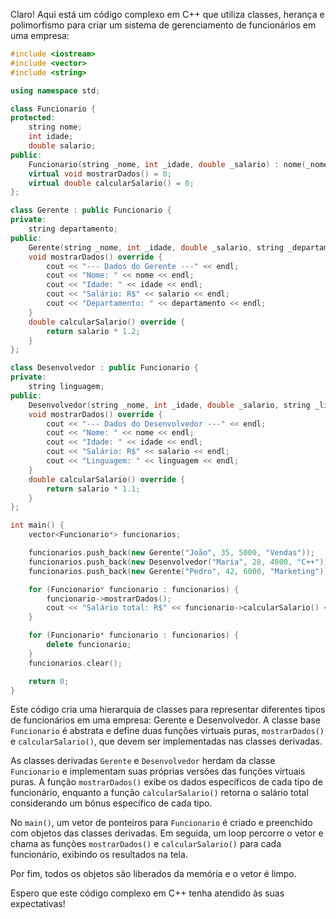 Claro! Aqui está um código complexo em C++ que utiliza classes, herança e polimorfismo para criar um sistema de gerenciamento de funcionários em uma empresa:

```cpp
#include <iostream>
#include <vector>
#include <string>

using namespace std;

class Funcionario {
protected:
    string nome;
    int idade;
    double salario;
public:
    Funcionario(string _nome, int _idade, double _salario) : nome(_nome), idade(_idade), salario(_salario) {}
    virtual void mostrarDados() = 0;
    virtual double calcularSalario() = 0;
};

class Gerente : public Funcionario {
private:
    string departamento;
public:
    Gerente(string _nome, int _idade, double _salario, string _departamento) : Funcionario(_nome, _idade, _salario), departamento(_departamento) {}
    void mostrarDados() override {
        cout << "--- Dados do Gerente ---" << endl;
        cout << "Nome: " << nome << endl;
        cout << "Idade: " << idade << endl;
        cout << "Salário: R$" << salario << endl;
        cout << "Departamento: " << departamento << endl;
    }
    double calcularSalario() override {
        return salario * 1.2;
    }
};

class Desenvolvedor : public Funcionario {
private:
    string linguagem;
public:
    Desenvolvedor(string _nome, int _idade, double _salario, string _linguagem) : Funcionario(_nome, _idade, _salario), linguagem(_linguagem) {}
    void mostrarDados() override {
        cout << "--- Dados do Desenvolvedor ---" << endl;
        cout << "Nome: " << nome << endl;
        cout << "Idade: " << idade << endl;
        cout << "Salário: R$" << salario << endl;
        cout << "Linguagem: " << linguagem << endl;
    }
    double calcularSalario() override {
        return salario * 1.1;
    }
};

int main() {
    vector<Funcionario*> funcionarios;

    funcionarios.push_back(new Gerente("João", 35, 5000, "Vendas"));
    funcionarios.push_back(new Desenvolvedor("Maria", 28, 4000, "C++"));
    funcionarios.push_back(new Gerente("Pedro", 42, 6000, "Marketing"));

    for (Funcionario* funcionario : funcionarios) {
        funcionario->mostrarDados();
        cout << "Salário total: R$" << funcionario->calcularSalario() << endl << endl;
    }

    for (Funcionario* funcionario : funcionarios) {
        delete funcionario;
    }
    funcionarios.clear();

    return 0;
}
```

Este código cria uma hierarquia de classes para representar diferentes tipos de funcionários em uma empresa: Gerente e Desenvolvedor. A classe base `Funcionario` é abstrata e define duas funções virtuais puras, `mostrarDados()` e `calcularSalario()`, que devem ser implementadas nas classes derivadas.

As classes derivadas `Gerente` e `Desenvolvedor` herdam da classe `Funcionario` e implementam suas próprias versões das funções virtuais puras. A função `mostrarDados()` exibe os dados específicos de cada tipo de funcionário, enquanto a função `calcularSalario()` retorna o salário total considerando um bônus específico de cada tipo.

No `main()`, um vetor de ponteiros para `Funcionario` é criado e preenchido com objetos das classes derivadas. Em seguida, um loop percorre o vetor e chama as funções `mostrarDados()` e `calcularSalario()` para cada funcionário, exibindo os resultados na tela.

Por fim, todos os objetos são liberados da memória e o vetor é limpo.

Espero que este código complexo em C++ tenha atendido às suas expectativas!